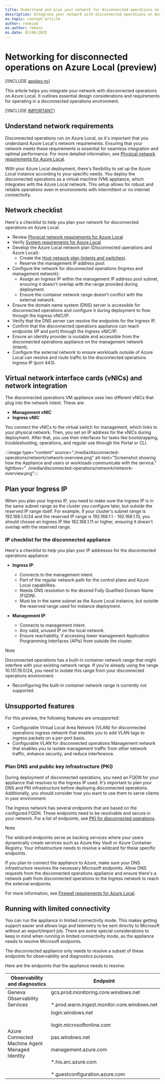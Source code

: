 ```yaml
---
title: Understand and plan your network for disconnected operations on Azure Local (preview)
description: Integrate your network with disconnected operations on Azure Local (preview).
ms.topic: concept-article
author: ronmiab
ms.author: robess
ms.date: 02/06/2025
---
```


# Networking for disconnected operations on Azure Local (preview) 

[!INCLUDE [applies-to](../includes/release-2411-1-later.md)]

This article helps you integrate your network with disconnected operations on Azure Local. It outlines essential design considerations and requirements for operating in a disconnected operations environment.

[!INCLUDE [IMPORTANT](../includes/disconnected-operations-preview.md)]

## Understand network requirements

Disconnected operations run on Azure Local, so it's important that you understand Azure Local's network requirements. Ensuring that your network meets these requirements is essential for seamless integration and optimal performance. For more detailed information, see [Physical network requirements for Azure Local](../concepts/physical-network-requirements.md).

With your Azure Local deployment, there's flexibility to set up the Azure Local instance according to your specific needs. You deploy the disconnected operations as a virtual machine (VM) appliance, which integrates with the Azure Local network. This setup allows for robust and reliable operations even in environments with intermittent or no internet connectivity.

## Network checklist

Here's a checklist to help you plan your network for disconnected operations on Azure Local:

- Review [Physical network requirements for Azure Local](../concepts/physical-network-requirements.md)
- Verify [System requirements for Azure Local](../concepts/system-requirements.md)  
- Develop the Azure Local network plan (Disconnected operations and Azure Local):  
  - Create the [Host network plan (intents and switches)](../concepts/host-network-requirements.md).
  - Reserve the management IP address pool.
- Configure the network for disconnected operations (Ingress and management network):
  - Assign an Ingress IP within the management IP address pool subnet, ensuring it doesn't overlap with the range provided during deployment.  
  - Ensure the container network range doesn't conflict with the external network.
- Ensure the domain name system (DNS) server is accessible for disconnected operations and configure it during deployment to flow through the Ingress vNIC/IP.
- Verify that the DNS server can resolve the endpoints for the Ingress IP.
- Confirm that the disconnected operations appliance can reach endpoints (IP and port) through the Ingress vNIC/IP.
- Ensure an identity provider is routable and accessible from the disconnected operations appliance on the management network (intent).
- Configure the external network to ensure workloads outside of Azure Local can resolve and route traffic to the disconnected operations Ingress IP (port 443).

## Virtual network interface cards (vNICs) and network integration

The disconnected operations VM appliance uses two different vNICs that plug into the network intent. These are:

- **Management vNIC**  
- **Ingress vNIC**  

You connect the vNICs to the virtual switch for management, which links to your physical network. Then, you set an IP address for the vNICs during deployment. After that, you use their interfaces for tasks like bootstrapping, troubleshooting, operations, and regular use through the Portal or CLI.
  
:::image type="content" source="./media/disconnected-operations/network/network-overview.png" alt-text="Screenshot showing how the Appliance and users or workloads communicate with the service." lightbox=" ./media/disconnected-operations/network/network-overview.png":::

## Plan your Ingress IP  

When you plan your Ingress IP, you need to make sure the ingress IP is in the same subnet range as the cluster you configure later, but outside the reserved IP range itself. For example, if your cluster's subnet range is 192.168.1.0/24 and the reserved IP range is 192.168.1.1 - 192.168.1.10, you should choose an ingress IP like 192.168.1.11 or higher, ensuring it doesn't overlap with the reserved range.
  
### IP checklist for the disconnected appliance  

Here's a checklist to help you plan your IP addresses for the disconnected operations appliance:

- **Ingress IP**:
  - Connects to the management intent.
  - Part of the regular network path for the control plane and Azure Local capabilities.
  - Needs DNS resolution to the desired Fully Qualified Domain Name (FQDN).
  - Must be in the same subnet as the Azure Local instance, but outside the reserved range used for instance deployment.

- **Management IP**:
  - Connects to management intent.
  - Any valid, unused IP on the local network.
  - Ensure reachability, if accessing lower management Application Programming Interfaces (APIs) from outside the cluster.

> [!NOTE]
> Disconnected operations has a built-in container network range that might interfere with your existing network range. If you're already using the range 10.131.19.0/24, you need to isolate this range from your disconnected operations environment.
>
> - Reconfiguring the built-in container network range is currently not supported.  

## Unsupported features  

For this preview, the following features are unsupported:  

- Configurable Virtual Local Area Network (VLAN) for disconnected operations ingress network that enables you to add VLAN tags to ingress packets on a per-port basis.
- Configurable VLAN for disconnected operations Management network that enables you to isolate management traffic from other network traffic, enhance security, and reduce interference.

### Plan DNS and public key infrastructure (PKI)  

During deployment of disconnected operations, you need an FQDN for your appliance that resolves to the Ingress IP used. It's important to plan your DNS and PKI infrastructure before deploying disconnected operations. Additionally, you should consider how you want to use them to serve clients in your environment.

The Ingress network has several endpoints that are based on the configured FQDN. These endpoints need to be resolvable and secure in your network. For a list of endpoints, see [PKI for disconnected operations](../manage/disconnected-operations-pki.md#ingress-endpoints).

> [!NOTE]
> The wildcard endpoints serve as backing services where your users dynamically create services such as Azure Key Vault or Azure Container Registry. Your infrastructure needs to resolve a wildcard for these specific endpoints.

If you plan to connect the appliance to Azure, make sure your DNS infrastructure resolves the necessary Microsoft endpoints. Allow DNS requests from the disconnected operations appliance and ensure there's a network path from disconnected operations to the Ingress network to reach the external endpoints.

For more information, see [Firewall requirements for Azure Local](../concepts/firewall-requirements.md).

## Running with limited connectivity  

You can run the appliance in limited connectivity mode. This makes getting support easier and allows logs and telemetry to be sent directly to Microsoft without an export/import job. There are some special considerations to keep in mind when running in limited connectivity mode, as the appliance needs to resolve Microsoft endpoints.

The disconnected appliance only needs to resolve a subset of these endpoints for observability and diagnostics purposes.

Here are the endpoints that the appliance needs to resolve:

| Observability and diagnostics | Endpoint |
|-------------------------------|----------|
|Geneva Observability Services | gcs.prod.monitoring.core.windows.net <br></br> *.prod.warm.ingest.monitor.core.windows.net  |
| Azure Connected Machine Agent Managed Identity |  login.windows.net <br></br> login.microsoftonline.com <br></br> pas.windows.net <br></br> management.azure.com <br></br> *.his.arc.azure.com <br></br> *.guestconfiguration.azure.com |